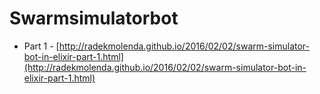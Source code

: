 # Swarmsimulatorbot

* Part 1 - [http://radekmolenda.github.io/2016/02/02/swarm-simulator-bot-in-elixir-part-1.html](http://radekmolenda.github.io/2016/02/02/swarm-simulator-bot-in-elixir-part-1.html)
